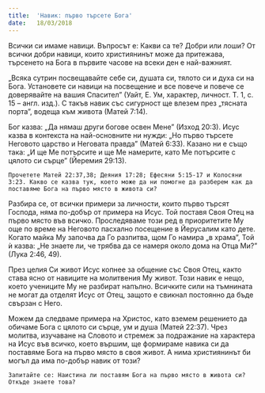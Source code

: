 ```yaml
---
title:  'Навик: първо търсете Бога'
date:   18/03/2018
---
```


Всички си имаме навици. Въпросът е: Какви са те? Добри или лоши? От всички добри навици, които християнинът може да притежава, търсенето на Бога в първите часове на всеки ден е най-важният.

„Всяка сутрин посвещавайте себе си, душата си, тялото си и духа си на Бога. Установете си навици на посвещение и все повече и повече се доверявайте на вашия Спасител” (Уайт, Е. Ум, характер, личност. Т. 1, с. 15 – англ. изд.). С такъв навик със сигурност ще влезем през „тясната порта”, водеща към живота (Матей 7:14).

Бог казва: „Да нямаш други богове освен Мене” (Изход 20:3). Исус казва в контекста на най-основните ни нужди: „Но първо търсете Неговото царство и Неговата правда” (Матей 6:33). Казано ни е също така: „И ще Ме потърсите и ще Ме намерите, като Ме потърсите с цялото си сърце” (Йеремия 29:13).

`Прочетете Матей 22:37,38; Деяния 17:28; Ефесяни 5:15-17 и Колосяни 3:23. Какво се казва тук, което може да ни помогне да разберем как да поставяме Бога на първо място в живота си?`

Разбира се, от всички примери за личности, които първо търсят Господа, няма по-добър от примера на Исус. Той поставя Своя Отец на първо място във всичко. Проследяваме този ред в приоритетите Му още по време на Неговото пасхално посещение в Йерусалим като дете. Когато майка Му започва да Го разпитва, щом Го намира „в храма”, Той ѝ казва: „Не знаете ли, че трябва да се намеря около дома на Отца Ми?” (Лука 2:46, 49).

През целия Си живот Исус копнее за общение със Своя Отец, както става ясно от навиците на молитвения Му живот. Този навик е нещо, което учениците Му не разбират напълно. Всичките сили на тъмнината не могат да отделят Исус от Отец, защото е свикнал постоянно да бъде свързан с Него.

Можем да следваме примера на Христос, като вземем решението да обичаме Бога с цялото си сърце, ум и душа (Матей 22:37). Чрез молитва, изучаване на Словото и стремеж за подражание на характера на Исус във всичко, което вършим, ще формираме навика си да поставяме Бога на първо място в своя живот. А нима християнинът би могъл да има по-добър навик от този?

`Запитайте се: Наистина ли поставям Бога на първо място в живота си? Откъде знаете това?`
